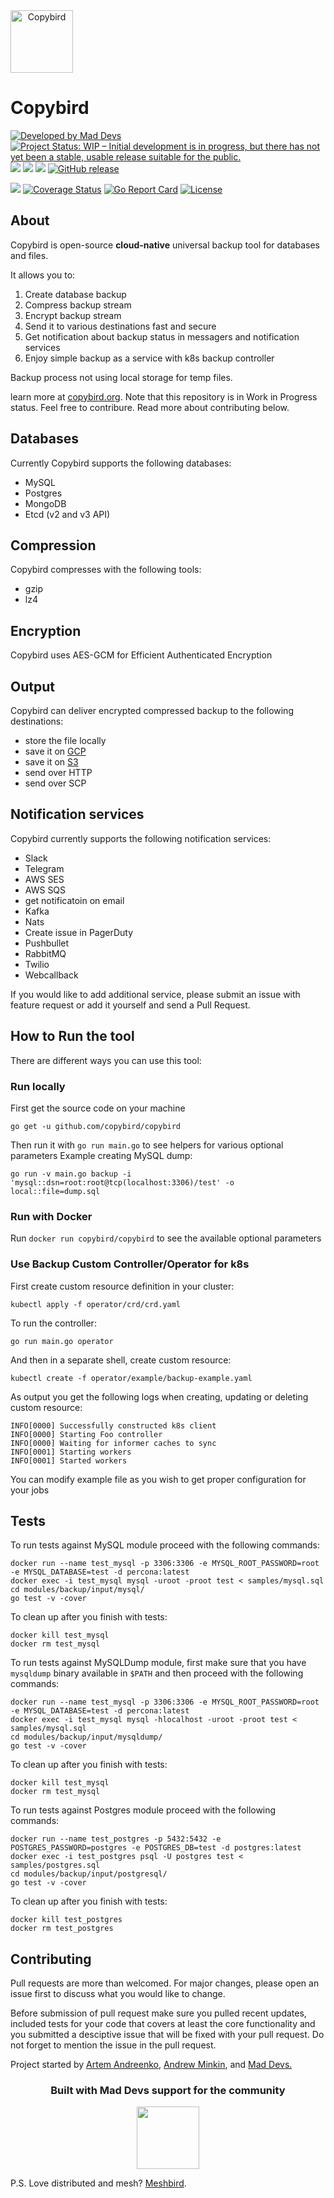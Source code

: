 <div style="display: flex; align-items: center;" align="center">
<a href="https://copybird.org"><img width="100px" src="https://raw.githubusercontent.com/copybird/copybird/master/docs/logo.svg?sanitize=true" alt="Copybird"></a>
</div>

# Copybird

[![Developed by Mad Devs](https://maddevs.io/badge-dark.svg)](https://maddevs.io/)
[![Project Status: WIP – Initial development is in progress, but there has not yet been a stable, usable release suitable for the public.](https://www.repostatus.org/badges/latest/wip.svg)](https://www.repostatus.org/#wip)
[![](https://images.microbadger.com/badges/version/copybird/copybird.svg)](https://microbadger.com/images/copybird/copybird)
[![](https://images.microbadger.com/badges/image/copybird/copybird.svg)](https://microbadger.com/images/copybird/copybird)
[![](https://godoc.org/github.com/copybird/copybird?status.svg)](http://godoc.org/github.com/copybird/copybird)
[![GitHub release](https://img.shields.io/github/release/copybird/copybird/all.svg?style=flat-square)](https://github.com/copybird/copybird/releases)

![](https://travis-ci.org/copybird/copybird.svg?branch=master)
[![Coverage Status](https://coveralls.io/repos/github/copybird/copybird/badge.svg)](https://coveralls.io/github/copybird/copybird)
[![Go Report Card](https://goreportcard.com/badge/github.com/copybird/copybird)](https://goreportcard.com/report/github.com/copybird/copybird)
[![License](https://img.shields.io/badge/License-Apache%202.0-blue.svg)](https://opensource.org/licenses/Apache-2.0)

## About

Copybird is open-source **cloud-native** universal backup tool for databases and files. 

It allows you to:
1. Create database backup
2. Compress backup stream
3. Encrypt backup stream
4. Send it to various destinations fast and secure
5. Get notification about backup status in messagers and notification services
6. Enjoy simple backup as a service with k8s backup controller

Backup process not using local storage for temp files.

learn more at [copybird.org](https://copybird.org). Note that this repository is in Work in Progress status. Feel free to contribure. Read more about contributing below.

## Databases
Currently Copybird supports the following databases:
- MySQL
- Postgres
- MongoDB
- Etcd (v2 and v3 API)

## Compression
Copybird compresses with the following tools:
- gzip
- lz4

## Encryption
Copybird uses AES-GCM for Efficient Authenticated Encryption

## Output
Copybird can deliver encrypted compressed backup to the following destinations:
- store the file locally
- save it on [GCP](https://cloud.google.com/‎)
- save it on [S3](https://aws.amazon.com/s3/)
- send over HTTP
- send over SCP

## Notification services
Copybird currently supports the following notification services: 

- Slack
- Telegram
- AWS SES
- AWS SQS
- get notificatoin on email
- Kafka
- Nats
- Create issue in PagerDuty
- Pushbullet
- RabbitMQ
- Twilio
- Webcallback

If you would like to add additional service, please submit an issue with feature request or add it yourself and send a Pull Request.

## How to Run the tool
There are different ways you can use this tool: 

### Run locally
First get the source code on your machine
```
go get -u github.com/copybird/copybird
```
Then run it with `go run main.go` to see helpers for various optional parameters
Example creating MySQL dump: 
```
go run -v main.go backup -i 'mysql::dsn=root:root@tcp(localhost:3306)/test' -o local::file=dump.sql
```

### Run with Docker
Run `docker run copybird/copybird` to see the available optional parameters

### Use Backup Custom Controller/Operator for k8s

First create custom resource definition in your cluster: 
```
kubectl apply -f operator/crd/crd.yaml
```

To run the controller:
``` 
go run main.go operator
```

And then in a separate shell, create custom resource:
```
kubectl create -f operator/example/backup-example.yaml
```
As output you get the following logs when creating, updating or deleting custom resource:
```
INFO[0000] Successfully constructed k8s client          
INFO[0000] Starting Foo controller                      
INFO[0000] Waiting for informer caches to sync          
INFO[0001] Starting workers                             
INFO[0001] Started workers               
```
You can modify example file as you wish to get proper configuration for your jobs

## Tests 

To run tests against MySQL module proceed with the following commands: 
```
docker run --name test_mysql -p 3306:3306 -e MYSQL_ROOT_PASSWORD=root -e MYSQL_DATABASE=test -d percona:latest
docker exec -i test_mysql mysql -uroot -proot test < samples/mysql.sql
cd modules/backup/input/mysql/
go test -v -cover
```
To clean up after you finish with tests: 
```
docker kill test_mysql
docker rm test_mysql
```
To run tests against MySQLDump module, first make sure that you have `mysqldump` binary
available in `$PATH` and then proceed with the following commands: 
```
docker run --name test_mysql -p 3306:3306 -e MYSQL_ROOT_PASSWORD=root -e MYSQL_DATABASE=test -d percona:latest
docker exec -i test_mysql mysql -hlocalhost -uroot -proot test < samples/mysql.sql
cd modules/backup/input/mysqldump/
go test -v -cover
```
To clean up after you finish with tests: 
```
docker kill test_mysql
docker rm test_mysql
```
To run tests against Postgres module proceed with the following commands: 
```
docker run --name test_postgres -p 5432:5432 -e POSTGRES_PASSWORD=postgres -e POSTGRES_DB=test -d postgres:latest
docker exec -i test_postgres psql -U postgres test < samples/postgres.sql
cd modules/backup/input/postgresql/
go test -v -cover
```
To clean up after you finish with tests: 
```
docker kill test_postgres
docker rm test_postgres
```


## Contributing
Pull requests are more than welcomed. For major changes, please open an issue first to discuss what you would like to change. 

Before submission of pull request make sure you pulled recent updates, included tests for your code that covers at least the core functionality and you submitted a desciptive issue that will be fixed with your pull request. Do not forget to mention the issue in the pull request. 

Project started by <a href="https://github.com/miolini">Artem Andreenko</a>, <a href="https://github.com/gen1us2k">Andrew Minkin</a>, and <a href="https://maddevs.io">Mad Devs.</a>

<div align="center">
    <h3>Built with Mad Devs support for the community</h3>
    <a href="https://maddevs.io"><img height="100px" src ="docs/md-logo.png" /></a>
</div>

P.S. Love distributed and mesh? <a href="https://github.com/meshbird/mesbhird">Meshbird</a>.

